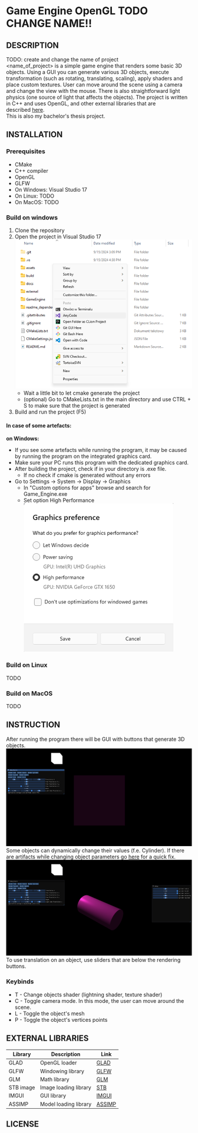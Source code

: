 # Game Engine OpenGL TODO CHANGE NAME!!

## DESCRIPTION
TODO: create and change the name of project<br>
<name_of_project> is a simple game engine that renders some basic 3D objects. 
Using a GUI you can generate various 3D objects, execute transformation (such as rotating, translating, scaling), apply shaders and place custom textures. 
User can move around the scene using a camera and change the view with the mouse. 
There is also straightforward light physics (one source of light that affects the objects). 
The project is written in C++ and uses OpenGL, and other external libraries that are described [here](#external-libraries).<br>
This is also my bachelor's thesis project.
## INSTALLATION
   
### Prerequisites
- CMake
- C++ compiler
- OpenGL
- GLFW
- On Windows: Visual Studio 17
- On Linux: TODO
- On MacOS: TODO

### Build on windows
1. Clone the repository
2. Open the project in Visual Studio 17<br>
![Open project](readme_dependencies/running_vs.png)
	- Wait a little bit to let cmake generate the project
	- (optional) Go to CMakeLists.txt in the main directory and use CTRL + S to make sure that the project is generated
3. Build and run the project (F5)<br>

#### In case of some artefacts:
**on Windows:**
- If you see some artefacts while running the program, it may be caused by running the program on the integrated graphics card.
- Make sure your PC runs this program with the dedicated graphics card.
- After building the project, check if in your directory is .exe file.
	* If no check if cmake is generated without any errors
- Go to Settings -> System -> Display -> Graphics
	- In "Custom options for apps" browse and search for Game_Engine.exe
	- Set option High Performance<br>
	![Force graphic card](readme_dependencies/forcing_dedicated_graphic_card.png)


### Build on Linux
TODO

### Build on MacOS
TODO

## INSTRUCTION
After running the program there will be GUI with buttons that generate 3D objects.
![Game main screen](readme_dependencies/main_screen.png)
Some objects can dynamically change their values (f.e. Cylinder).
If there are artifacts while changing object parameters go [here](#in-case-of-some-artefacts) for a quick fix.
![Additional gui](readme_dependencies/additional_gui.png)
To use translation on an object, use sliders that are below the rendering buttons.

### Keybinds
- T - Change objects shader (lightning shader, texture shader)
- C - Toggle camera mode. In this mode, the user can move around the scene.
- L - Toggle the object's mesh
- P - Toggle the object's vertices points

## EXTERNAL LIBRARIES

| Library | Description | Link |
| --- | --- | --- |
| GLAD | OpenGL loader | [GLAD](https://glad.dav1d.de/) |
| GLFW | Windowing library | [GLFW](https://www.glfw.org/) |
| GLM | Math library | [GLM](https://glm.g-truc.net/0.9.9/index.html) |
| STB image | Image loading library | [STB](https://github.com/nothings/stb/blob/master/stb_image.h)|
| IMGUI | GUI library | [IMGUI](https://github.com/ocornut/imgui)|
| ASSIMP | Model loading library | [ASSIMP](https://www.assimp.org/) |

## LICENSE
